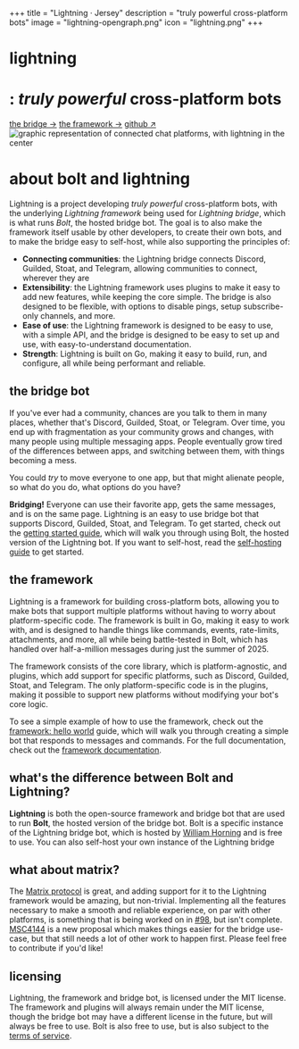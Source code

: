 +++
title = "Lightning · Jersey"
description = "truly powerful cross-platform bots"
image = "lightning-opengraph.png"
icon = "lightning.png"
+++

<div class="hero"><div>

# lightning

# : *truly powerful* cross-platform bots

<span aria-label="button group">
<a class="primary button" href="/lightning/bridge">the bridge →</a>
<a class="button" href="/lightning/framework">the framework →</a>
<a class="button" href="https://github.com/williamhorning/lightning" target="_blank">github ↗</a>
</span></div><img alt="graphic representation of connected chat platforms, with lightning in the center" src="/assets/lightning.png"></div>

# about bolt and lightning

Lightning is a project developing *truly powerful* cross-platform bots, with
the underlying *Lightning framework* being used for *Lightning bridge*,
which is what runs *Bolt*, the hosted bridge bot. The goal is to also make the
framework itself usable by other developers, to create their own bots, and to
make the bridge easy to self-host, while also supporting the principles of:

- **Connecting communities**: the Lightning bridge connects Discord, Guilded,
Stoat, and Telegram, allowing communities to connect, wherever they are
- **Extensibility**: the Lightning framework uses plugins to make it easy to
add new features, while keeping the core simple. The bridge is also designed to
be flexible, with options to disable pings, setup subscribe-only channels, and
more.
- **Ease of use**: the Lightning framework is designed to be easy to use,
with a simple API, and the bridge is designed to be easy to set up and use,
with easy-to-understand documentation.
- **Strength**: Lightning is built on Go, making it easy to build, run, and
configure, all while being performant and reliable.

## the bridge bot

If you've ever had a community, chances are you talk to them in many places,
whether that's Discord, Guilded, Stoat, or Telegram. Over time, you end up
with fragmentation as your community grows and changes, with many people using
multiple messaging apps. People eventually grow tired of the differences
between apps, and switching between them, with things becoming a mess.

You could *try* to move everyone to one app, but that might alienate people, so
what do you do, what options do you have?

**Bridging!** Everyone can use their favorite app, gets the same messages, and
is on the same page. Lightning is an easy to use bridge bot that supports
Discord, Guilded, Stoat, and Telegram. To get started, check out the
[getting started guide](./bridge/users), which will walk you through using
Bolt, the hosted version of the Lightning bot. If you want to self-host, read
the [self-hosting guide](./bridge/hosting) to get started.

## the framework

Lightning is a framework for building cross-platform bots, allowing you to make
bots that support multiple platforms without having to worry about
platform-specific code. The framework is built in Go, making it easy to work
with, and is designed to handle things like commands, events, rate-limits,
attachments, and more, all while being battle-tested in Bolt, which has handled
over half-a-million messages during just the summer of 2025.

The framework consists of the core library, which is platform-agnostic, and
plugins, which add support for specific platforms, such as Discord, Guilded,
Stoat, and Telegram. The only platform-specific code is in the plugins, making
it possible to support new platforms without modifying your bot's core logic.

To see a simple example of how to use the framework, check out the
[framework: hello world](./framework/hello-world) guide, which will walk you
through creating a simple bot that responds to messages and commands. For the
full documentation, check out the [framework documentation](./framework).

## what's the difference between Bolt and Lightning?

**Lightning** is both the open-source framework and bridge bot that are used to
run **Bolt**, the hosted version of the bridge bot. Bolt is a specific instance
of the Lightning bridge bot, which is hosted by [William Horning](/) and is
free to use. You can also self-host your own instance of the Lightning bridge

## what about matrix?

The [Matrix protocol](https://matrix.org) is great, and adding support for it
to the Lightning framework would be amazing, but non-trivial. Implementing all
the features necessary to make a smooth and reliable experience, on par with
other platforms, is something that is being worked on in
[#98](https://github.com/williamhorning/lightning/pull/98), but isn't complete.
[MSC4144](https://github.com/matrix-org/matrix-spec-proposals/pull/4144) is a
new proposal which makes things easier for the bridge use-case, but that still
needs a lot of other work to happen first. Please feel free to contribute if
you'd like!

## licensing

Lightning, the framework and bridge bot, is licensed under the MIT license. The
framework and plugins will always remain under the MIT license, though the
bridge bot may have a different license in the future, but will always be free
to use. Bolt is also free to use, but is also subject to the
[terms of service](../bolt/legal).
